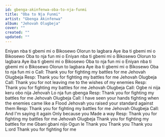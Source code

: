 ```yaml
---
id: gbenga-akinfenwa-oba-to-nja-funmi
title: "Oba to Nja Funmi"
artist: "Gbenga Akinfenwa"
album: "Jehovah Olugbeja"
cover: ""
created: ""
updated: ""
---
```


Eniyan nba ti gbemi mi o
Bikosewo Olorun to lagbara
Aye iba ti gbemi mi o
Bikosewo Oba to nja fun mi o
Eniyan nba ti gbemi mi o
Bikosewo Olorun to lagbara
Aye iba ti gbemi mi o
Bikosewo Oba to nja fun mi o
Eniyan nba ti gbemi mi o
Bikosewo Olorun to lagbara
Aye iba ti gbemi mi o
Bikosewo Oba to nja fun mi o
Call: Thank you for fighting my battles for me Jehovah Olugbeja
Resp: Thank you for fighting my battles for me Jehovah Olugbeja
Call: Thank you for not leaving me to the wishes of my enemies
Resp: Thank you for fighting my battles for me Jehovah Olugbeja
Call: Ogbe ni nija keru obo nija Jehovah Lo nja fun gbenga
Resp: Thank you for fighting my battles for me Jehovah Olugbeja
Call: I have seen your hands fighting
when the enemies came like a Flood
Jehovah you raised your standard against them
Resp: Thank you for fighting my battles for me Jehovah Olugbeja
Call: And I'm saying it again Only because you Made a way
Resp: Thank you for fighting my battles for me Jehovah Olugbeja
Thank you for fighting my battles for me
Gbani gbani nijo Ogun le
Thank you Thank you Thank you L:ord
Thank you for fighting for me